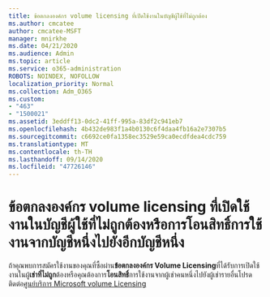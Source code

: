 ```yaml
---
title: ข้อตกลงองค์กร volume licensing ที่เปิดใช้งานในบัญชีผู้ใช้ที่ไม่ถูกต้อง
ms.author: cmcatee
author: cmcatee-MSFT
manager: mnirkhe
ms.date: 04/21/2020
ms.audience: Admin
ms.topic: article
ms.service: o365-administration
ROBOTS: NOINDEX, NOFOLLOW
localization_priority: Normal
ms.collection: Adm_O365
ms.custom:
- "463"
- "1500021"
ms.assetid: 3eddff13-0dc2-41ff-995a-83df2c941eb7
ms.openlocfilehash: 4b432de983f1a4b0130c6f4daa4fb16a2e7307b5
ms.sourcegitcommit: c6692ce0fa1358ec3529e59ca0ecdfdea4cdc759
ms.translationtype: MT
ms.contentlocale: th-TH
ms.lasthandoff: 09/14/2020
ms.locfileid: "47726146"
---
```

# <a name="volume-licensing-enterprise-agreement-activated-on-the-wrong-account-or-transferring-licenses-from-one-account-to-another"></a>ข้อตกลงองค์กร volume licensing ที่เปิดใช้งานในบัญชีผู้ใช้ที่ไม่ถูกต้องหรือการโอนสิทธิ์การใช้งานจากบัญชีหนึ่งไปยังอีกบัญชีหนึ่ง

ถ้าคุณพบการสมัครใช้งานของคุณที่ซื้อผ่าน**ข้อตกลงองค์กร Volume Licensing**ที่ได้รับการเปิดใช้งานในผู้**เช่าที่ไม่ถูก**ต้องหรือคุณต้องการ**โอนสิทธิ์**การใช้งานจากผู้เช่าคนหนึ่งไปยังผู้เช่ารายอื่นโปรดติดต่อ[ศูนย์บริการ Microsoft volume Licensing](https://support.microsoft.com/help/4471406/how-to-contact-the-microsoft-volume-licensing-service-center)
